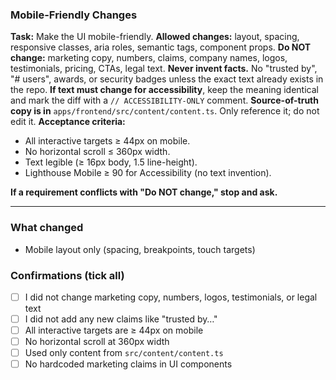 ### Mobile-Friendly Changes

**Task:** Make the UI mobile-friendly.
**Allowed changes:** layout, spacing, responsive classes, aria roles, semantic tags, component props.
**Do NOT change:** marketing copy, numbers, claims, company names, logos, testimonials, pricing, CTAs, legal text.
**Never invent facts.** No "trusted by", "# users", awards, or security badges unless the exact text already exists in the repo.
**If text must change for accessibility**, keep the meaning identical and mark the diff with a `// ACCESSIBILITY-ONLY` comment.
**Source-of-truth copy is in** `apps/frontend/src/content/content.ts`. Only reference it; do not edit it.
**Acceptance criteria:**

* All interactive targets ≥ 44px on mobile.
* No horizontal scroll ≤ 360px width.
* Text legible (≥ 16px body, 1.5 line-height).
* Lighthouse Mobile ≥ 90 for Accessibility (no text invention).

**If a requirement conflicts with "Do NOT change," stop and ask.**

---

### What changed
- Mobile layout only (spacing, breakpoints, touch targets)

### Confirmations (tick all)
- [ ] I did not change marketing copy, numbers, logos, testimonials, or legal text
- [ ] I did not add any new claims like "trusted by…"
- [ ] All interactive targets are ≥ 44px on mobile
- [ ] No horizontal scroll at 360px width
- [ ] Used only content from `src/content/content.ts`
- [ ] No hardcoded marketing claims in UI components

